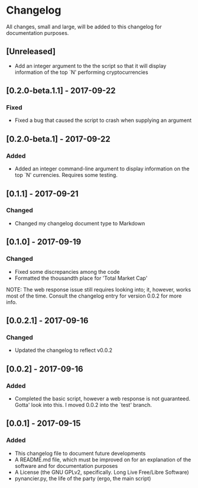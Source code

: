 # Changelog
All changes, small and large, will be added to this changelog for documentation purposes.

## [Unreleased]
- Add an integer argument to the the script so that it will display information of the top `N' performing cryptocurrencies

## [0.2.0-beta.1.1] - 2017-09-22
### Fixed
- Fixed a bug that caused the script to crash when supplying an argument

## [0.2.0-beta.1] - 2017-09-22
### Added
- Added an integer command-line argument to display information on the top `N' currencies. Requires some testing.

## [0.1.1] - 2017-09-21
### Changed
- Changed my changelog document type to Markdown

## [0.1.0] - 2017-09-19
### Changed
- Fixed some discrepancies among the code
- Formatted the thousandth place for 'Total Market Cap'

NOTE: The web response issue still requires looking into; it, however, works most
of the time. Consult the changelog entry for version 0.0.2 for more info.

## [0.0.2.1] - 2017-09-16
### Changed
- Updated the changelog to reflect v0.0.2

## [0.0.2] - 2017-09-16
### Added
- Completed the basic script, however a web response is not guaranteed. Gotta' look into this. I moved 0.0.2 into the `test' branch.

## [0.0.1] - 2017-09-15
### Added
- This changelog file to document future developments
- A README.md file, which must be improved on for an explanation of the software and for documentation purposes
- A License (the GNU GPLv2, specifically. Long Live Free/Libre Software)
- pynancier.py, the life of the party (ergo, the main script)

